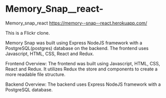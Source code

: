 # Memory_Snap__react-

Memory_snap_react
https://memory--snap--react.herokuapp.com/

This is a Flickr clone.

Memory Snap was built using Express NodeJS framework with a PostgreSQL(postgres) database on the backend. The frontend uses Javascript, HTML, CSS, React and Redux.

Frontend Overview:
The frontend was built using Javascript, HTML, CSS, React and Redux. It utilizes Redux the store and components to create a more readable file structure.

Backend Overview:
The backend uses Express NodeJS framework with a PostgreSQL database.
